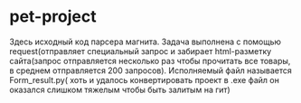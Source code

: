 # pet-project
Здесь исходный код парсера магнита.
Задача выполнена с помощью request(отправляет специальный запрос и забирает html-разметку сайта(запрос отправляется несколько раз чтобы прочитать все товары, в среднем отправляется 200 запросов).
Исполняемый файл называется Form_result.py( хоть и удалось конвертировать проект в .exe файл он оказался слишком тяжелым чтобы быть залитым на гит)
